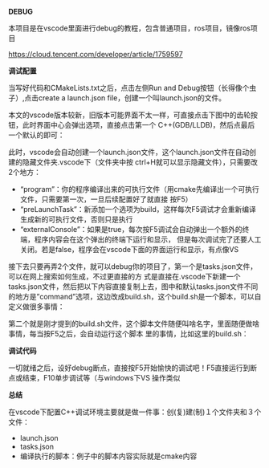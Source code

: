 **DEBUG**

本项目是在vscode里面进行debug的教程，包含普通项目，ros项目，镜像ros项目

https://cloud.tencent.com/developer/article/1759597

**调试配置**

当写好代码和CMakeLists.txt之后，点击左侧Run and Debug按钮（⻓得像个⾍⼦）,点击create a launch.json file，创建⼀个叫launch.json的⽂件。

本⽂的vscode版本较新，旧版本可能界⾯不太⼀样，可直接点击下图中的⻮轮按钮，此时界⾯中⼼会弹出选项，直接点击第⼀个 C++(GDB/LLDB)，然后点最后⼀个默认的即可：

此时，vscode会⾃动创建⼀个launch.json⽂件，这个launch.json⽂件在⾃动创建的隐藏⽂件夹.vscode下（⽂件夹中按 ctrl+H就可以显⽰隐藏⽂件），只需要改2个地⽅：

* “program”：你的程序编译出来的可执⾏⽂件（⽤cmake先编译出⼀个可执⾏⽂件，只需要第⼀次，⼀旦后续配置好了就直接 按F5）
* “preLaunchTask”：新添加⼀个选项为build，这样每次F5调试才会重新编译⽣成新的可执⾏⽂件，否则只是执⾏
* “externalConsole”：如果是true，每次按F5调试会⾃动弹出⼀个额外的终端，程序内容会在这个弹出的终端下运⾏和显⽰， 但是每次调试完了还要⼈⼯关闭。若是false，程序会在vscode下⾯的界⾯运⾏和显⽰，有点像VS

接下去只要再弄2个⽂件，就可以debug你的项⽬了，第⼀个是tasks.json⽂件，可以在⽹上搜索如何⽣成，不过更直接的⽅ 式是直接在.vscode下新建⼀个tasks.json⽂件，然后把以下内容直接复制上去，图中和默认tasks.json⽂件不同的地⽅是”command”选项，这边改成build.sh，这个build.sh是⼀个脚本，可以⾃定义做很多事情：

第⼆个就是刚才提到的build.sh⽂件，这个脚本⽂件随便叫啥名字，⾥⾯随便做啥事情，每当按F5之后，会⾃动运⾏这个脚本 ⾥的事情，⽐如这⾥的build.sh：

**调试代码**

⼀切就绪之后，设好debug断点，直接按F5开始愉快的调试吧！F5直接运⾏到断点或结束，F10单步调试等（与windows下VS 操作类似

**总结**

在vscode下配置C++调试环境主要就是做⼀件事：创(复)建(制)１个⽂件夹和３个⽂件：

* launch.json
* tasks.json
* 编译执⾏的脚本：例⼦中的脚本内容实际就是cmake内容
